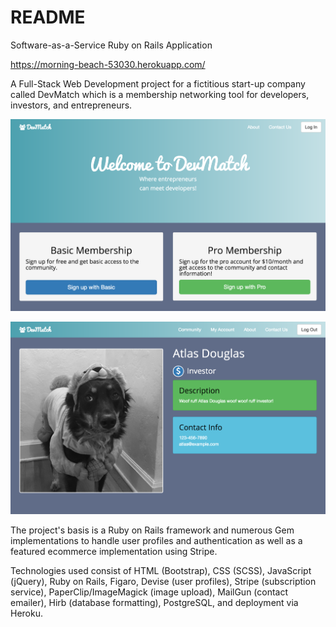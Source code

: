 # README

Software-as-a-Service Ruby on Rails Application

https://morning-beach-53030.herokuapp.com/

A Full-Stack Web Development project for a fictitious start-up company called DevMatch which is a membership networking tool for developers, investors, and entrepreneurs.

![Alt text](LandingPage.png?raw=true "DevMatch Landing Page")

![Alt text](ProfilePage.png?raw=true "User Profile Page")

The project's basis is a Ruby on Rails framework and numerous Gem implementations to handle user profiles and authentication as well as a featured ecommerce implementation using Stripe.

Technologies used consist of HTML (Bootstrap), CSS (SCSS), JavaScript (jQuery), Ruby on Rails, Figaro, Devise (user profiles), Stripe (subscription service), PaperClip/ImageMagick (image upload), MailGun (contact emailer), Hirb (database formatting), PostgreSQL, and deployment via Heroku. 
